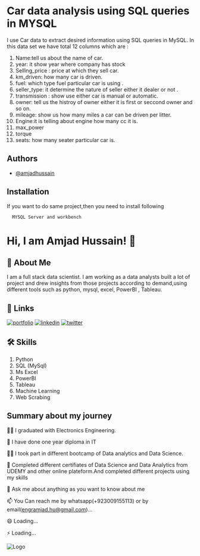 
# Car data analysis using SQL queries in MYSQL

I use Car data to extract desired information using SQL queries in MySQL.
In this data set we have total 12 columns which are :
1. Name:tell us about the name of car.
2. year: it show year where company has stock
3. Selling_price : price at which they sell car.
4. km_driven: how many car is driven.
5. fuel: which type fuel particular car is using .
6. seller_type: it determine the nature of seller either it dealer or not .
7. transmission : show use either car is manual or automatic.
8. owner: tell us the histroy of owner either it is first or seccond owner and so on.
9. mileage: show us how many miles a car can be driven per litter.
10. Engine:it is telling about engine how many cc it is.
11. max_power
12. torque
13. seats: how many seater particular car is. 



## Authors

- [@amjadhussain](https://github.com/Amjad-Hussain-DataScientist)


## Installation

If you want to do same project,then you need to install following 
```bash
  MYSQL Server and workbench

```
    
# Hi, I am Amjad Hussain! 👋


## 🚀 About Me
I am a full stack data scientist.
I am working as a data analysts built a lot of project and drew insights from those projects according to demand,using different tools such as python, mysql, excel, PowerBI , Tableau.



## 🔗 Links
[![portfolio](https://img.shields.io/badge/my_portfolio-000?style=for-the-badge&logo=ko-fi&logoColor=white)](https://github.com/Amjad-Hussain-DataScientist?tab=projects)
[![linkedin](https://img.shields.io/badge/linkedin-0A66C2?style=for-the-badge&logo=linkedin&logoColor=white)]()
[![twitter](https://img.shields.io/badge/twitter-1DA1F2?style=for-the-badge&logo=twitter&logoColor=white)]()


## 🛠 Skills
1. Python
2. SQL (MySql)
3. Ms Excel
4. PowerBI
5. Tableau
6. Machine Learning 
7. Web Scrabing


## Summary about my journey
👩‍💻 I graduated with Electronics Engineering.

🧠 I have done one year diploma in IT

👯‍♀️ I took part in different bootcamp of Data analytics and Data Science.

🤔 Completed different certifiates of Data Science and Data Analytics from UDEMY and other online plateform.And completed different projects using my skills

💬 Ask me about anything as you want to know about me

📫 You Can reach me by whatsapp(+923009155113) or by email(engramjad.hu@gmail.com)...

😄 Loading...

⚡️ Loading...


![Logo](https://github-readme-stats.vercel.app/api?username=Amjad-Hussain-DataScientist&&show_icons=true&title_color=ffffff&icon_color=bb2acf&text_color=daf7dc&bg_color=151515)

